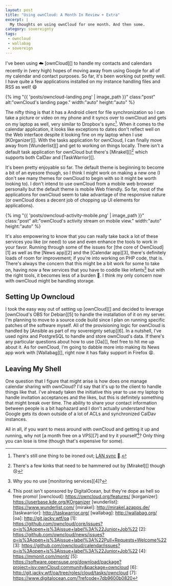 ```yaml
---
layout: post
title: "Using ownCloud: A Month In Review + Extra"
excerpt: |
  My thoughts on using ownCloud for one month. And then some.
category: sovereignty
tags:
 - owncloud
 - wallabag
 - sovereign
---
```


I've been using :cloud: [ownCloud][] to handle my contacts and calendars recently in
(very high) hopes of moving away from using Google for all of my calendar and
contact purposes. So far, it's been working out pretty well. I have quite a
few applications installed on my instance handling files and RSS as well! :smile:

{% img "{{ 'posts/owncloud-landing.png' | image_path }}"
class:"post"
alt:"ownCloud's landing page."
width:"auto"
height:"auto"
%}

The nifty thing is that it has a Android client for file synchronization so I can
take a picture or video on my phone and it syncs over to ownCloud and gets on
my laptop as well, very similar to Dropbox's sync[^1]. When it comes to the
calendar application, it looks like exceptions to dates don't reflect well on
the Web interface despite it looking fine on my laptop when I use [KOrganizer][].
With the tasks application for ownCloud, I can finally move away from [Wunderlist][]
and get to working on things locally. There isn't a default task application for
ownCloud but there's [Mirakel][][^2] which supports both CalDav and [TaskWarrior][].

It's been pretty enjoyable so far. The default theme is beginning to become
a bit of an eyesore though, so I think I might work on making a new one (I don't
see many themes for ownCloud to begin with so it might be worth looking to). I
don't intend to use ownCloud from a mobile web browser personally but the
default theme is mobile Web friendly. So far, most of the applications for
ownCloud seem to take advantage of the responsive nature (or ownCloud does a
decent job of chopping up UI elements for applications).

{% img "{{ 'posts/owncloud-activity-mobile.png' | image_path }}"
class:"post"
alt:"ownCloud's activity stream on mobile view."
width:"auto"
height:"auto"
%}

It's also empowering to know that you can really take back a lot of these
services you like (or need) to use and even enhance the tools to work in your
favor. Running through some of the issues for [the core of OwnCloud][1] as well
as the [News app][2] and the [Calendar app][3], there's definitely loads of
room for improvement; if you're into working on PHP code, that is. There's
always the concern that this might be a bit work for some to take on, having
now a few services that you have to coddle like infants[^3] but with the right
tools, it becomes less of a burden :facepunch:. I think my only concern now
with ownCloud might be handling storage.

## Setting Up Owncloud

I took the easy way out of setting up [ownCloud][] and decided to leverage
[ownCloud's OBS for Debian][5] to handle the installation of it on my server. I'm
planning to move to a source code build since I plan on running specific
patches of the software myself. All of the provisioning logic for ownCloud is
handled by [Ansible as part of my sovereignty setup][6]. In a nutshell, I've
used nginx and PostgreSQL to handle and store ownCloud's data. If there's any
particular questions about how to use [Oa][], feel free to hit me up about it.
As for ownCloud, I'm going to dabble more into making its News app work with
[Wallabag][], right now it has flaky support in Firefox :weary:.

## Leaving My Shell

One question that I figure that might arise is how does one manage calendar
sharing with ownCloud? I'd say that it's up to the client to handle things
like that. I've already taken the initiative this year to use my laptop to
handle invitation acceptances and the likes, but this is definitely
something that might break over time. The ability to share your contact
information between people is a bit haphazard and I don't actually
understand how Google gets its down outside of a lot of ACLs and
synchronized CalDav instances.

All in all, if you want to mess around with ownCloud and getting it up and
running, why not [a month free on a VPS][7] and try it yourself[^4]? Only
thing you can lose is time (though that's expensive for some).

[^1]: There's still one thing to be ironed out; [LAN sync](https://github.com/owncloud/client/issues/230) :dancers:.
[^2]: There's a few kinks that need to be hammered out by [Mirakel][] though :cry:
[^3]: Why you no use [monitoring services][4]?
[^4]: This post isn't sponsored by DigitalOcean, but they're dope as hell so free promo!
[owncloud]: https://owncloud.org/features/
[korganizer]: https://userbase.kde.org/KOrganizer
[wunderlist]: https://www.wunderlist.com/
[mirakel]: http://mirakel.azapps.de/
[taskwarrior]: http://taskwarrior.org/
[wallabag]: http://wallabag.org/
[oa]: http://git.jacky.wtf/oa
[1]: https://github.com/owncloud/core/issues?q=is%3Aopen+is%3Aissue+label%3A%22Junior+Job%22
[2]: https://github.com/owncloud/news/issues?q=is%3Aopen+is%3Aissue+label%3A%22Pull+Requests+Welcome%22
[3]: https://github.com/owncloud/calendar/issues?q=is%3Aopen+is%3Aissue+label%3A%22Junior+Job%22
[4]: https://mmonit.com/monit/
[5]: https://software.opensuse.org/download/package?project=isv:ownCloud:community&package=owncloud
[6]: http://git.jacky.wtf/oa/tree/roles/cloud/tasks/owncloud
[7]: https://www.digitalocean.com/?refcode=7db9600b0820
